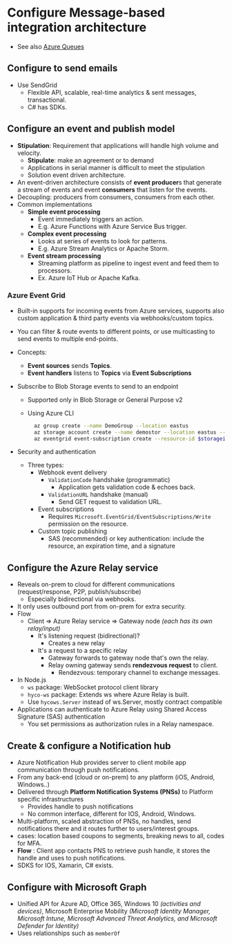 # Configure Message-based integration architecture

- See also [Azure Queues](./5.1.1.%20Azure%20Queues%20(Storage%20Queues%20&%20Event%20Grid%20&%20Service%20Bus%20&%20Event%20Hubs%20&%20IoT%20Hub).md)

## Configure to send emails

- Use SendGrid
  - Flexible API, scalable, real-time analytics & sent messages, transactional.
  - C# has SDKs.

## Configure an event and publish model

- **Stipulation**: Requirement that applications will handle high volume and velocity.
  - **Stipulate**: make an agreement or to demand
  - Applications in serial manner is difficult to meet the stipulation
  - Solution event driven architecture.
- An event-driven architecture consists of **event producer**s that generate a stream of events and event **consumers** that listen for the events.
- Decoupling: producers from consumers, consumers from each other.
- Common implementations
  - **Simple event processing**
    - Event immediately triggers an action.
    - E.g. Azure Functions with Azure Service Bus trigger.
  - **Complex event processing**
    - Looks at series of events to look for patterns.
    - E.g. Azure Stream Analytics or Apache Storm.
  - **Event stream processing**
    - Streaming platform as pipeline to ingest event and feed them to processors.
    - Ex. Azure IoT Hub or Apache Kafka.

### Azure Event Grid

- Built-in supports for incoming events from Azure services, supports also custom application & third party events via webhooks/custom topics.
- You can filter & route events to different points, or use multicasting to send events to multiple end-points.
- Concepts:
  - **Event sources** sends **Topics**.
  - **Event handlers** listens to **Topics** via **Event Subscriptions**
- Subscribe to Blob Storage events to send to an endpoint
  - Supported only in Blob Storage or General Purpose v2
  - Using Azure CLI

    ```bash
      az group create --name DemoGroup --location eastus
      az storage account create --name demostor --location eastus --resource-group DemoGroup --sku Standard\_LRS --kind BlobStorage --access-tier Hot
      az eventgrid event-subscription create --resource-id $storageid –name contosostoragesub --endpoint https://contoso.com/api/update
    ```

- Security and authentication
  - Three types:
    - Webhook event delivery
      - `ValidationCode` handshake (programmatic)
        - Application gets validation code & echoes back.
      - `ValidationURL` handshake (manual)
        - Send GET request to validation URL.
    - Event subscriptions
      - Requires `Microsoft.EventGrid/EventSubscriptions/Write` permission on the resource.
    - Custom topic publishing
      - SAS (recommended) or key authentication: include the resource, an expiration time, and a signature

## Configure the Azure Relay service

- Reveals on-prem to cloud for different communications (request/response, P2P, publish/subscribe)
  - Especially bidirectional via webhooks.
- It only uses outbound port from on-prem for extra security.
- Flow
  - Client =>  Azure Relay service => Gateway node *(each has its own relay/input)*
    - It's listening request (bidirectional)?
      - Creates a new relay
    - It's a request to a specific relay
      - Gateway forwards to gateway node that's own the relay.
      - Relay owning gateway sends **rendezvous request** to client.
        - Rendezvous: temporary channel to exchange messages.
- In Node.js
  - `ws` package: WebSocket protocol client library
  - `hyco-ws` package: Extends ws where Azure Relay is built.
  - Use `hycows.Server` instead of ws.Server, mostly contract compatible
- Applications can authenticate to Azure Relay using Shared Access Signature (SAS) authentication
  - You set permissions as authorization rules in a Relay namespace.

## Create & configure a Notification hub

- Azure Notification Hub provides server to client mobile app communication through push notifications.
- From any back-end (cloud or on-prem) to any platform (iOS, Android, Windows..)
- Delivered through **Platform Notification Systems (PNSs)** to Platform specific infrastructures
  - Provides handle to push notifications
  - No common interface, different for IOS, Android, Windows.
- Multi-platform, scaled abstraction of PNSs, no handles, send notifications there and it routes further to users/interest groups.
- cases: location based coupons to segments, breaking news to all, codes for MFA.
- **Flow** : Client app contacts PNS to retrieve push handle, it stores the handle and uses to push notifications.
- SDKS for IOS, Xamarin, C# exists.

## Configure with Microsoft Graph

- Unified API for Azure AD, Office 365, Windows 10 *(activities and devices)*, Microsoft Enterprise Mobility *(Microsoft Identity Manager, Microsoft Intune, Microsoft Advanced Threat Analytics, and Microsoft Defender for Identity)*
- Uses relationships such as `memberOf`
